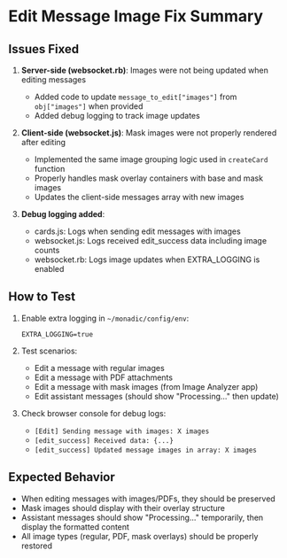 # Edit Message Image Fix Summary

## Issues Fixed

1. **Server-side (websocket.rb)**: Images were not being updated when editing messages
   - Added code to update `message_to_edit["images"]` from `obj["images"]` when provided
   - Added debug logging to track image updates

2. **Client-side (websocket.js)**: Mask images were not properly rendered after editing
   - Implemented the same image grouping logic used in `createCard` function
   - Properly handles mask overlay containers with base and mask images
   - Updates the client-side messages array with new images

3. **Debug logging added**:
   - cards.js: Logs when sending edit messages with images
   - websocket.js: Logs received edit_success data including image counts
   - websocket.rb: Logs image updates when EXTRA_LOGGING is enabled

## How to Test

1. Enable extra logging in `~/monadic/config/env`:
   ```
   EXTRA_LOGGING=true
   ```

2. Test scenarios:
   - Edit a message with regular images
   - Edit a message with PDF attachments
   - Edit a message with mask images (from Image Analyzer app)
   - Edit assistant messages (should show "Processing..." then update)

3. Check browser console for debug logs:
   - `[Edit] Sending message with images: X images`
   - `[edit_success] Received data: {...}`
   - `[edit_success] Updated message images in array: X images`

## Expected Behavior

- When editing messages with images/PDFs, they should be preserved
- Mask images should display with their overlay structure
- Assistant messages should show "Processing..." temporarily, then display the formatted content
- All image types (regular, PDF, mask overlays) should be properly restored